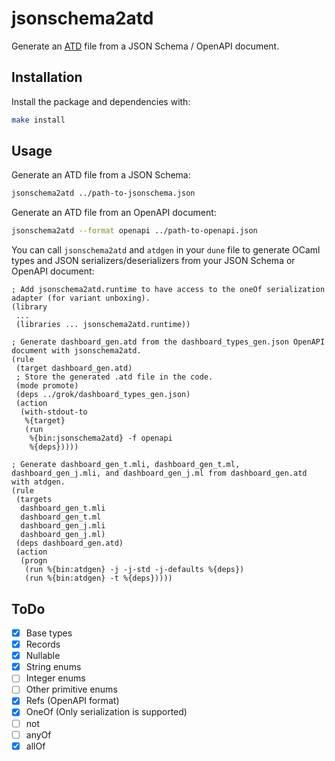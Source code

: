 # jsonschema2atd

Generate an [ATD](https://github.com/ahrefs/atd) file from a JSON Schema / OpenAPI document.

## Installation

Install the package and dependencies with:
```bash
make install
```

## Usage

Generate an ATD file from a JSON Schema:
```bash
jsonschema2atd ../path-to-jsonschema.json
```

Generate an ATD file from an OpenAPI document:
```bash
jsonschema2atd --format openapi ../path-to-openapi.json
```

You can call `jsonschema2atd` and `atdgen` in your `dune` file to generate OCaml types and JSON serializers/deserializers from your JSON Schema or OpenAPI document:
```
; Add jsonschema2atd.runtime to have access to the oneOf serialization adapter (for variant unboxing).
(library
 ...
 (libraries ... jsonschema2atd.runtime))

; Generate dashboard_gen.atd from the dashboard_types_gen.json OpenAPI document with jsonschema2atd.
(rule
 (target dashboard_gen.atd)
 ; Store the generated .atd file in the code. 
 (mode promote)
 (deps ../grok/dashboard_types_gen.json)
 (action
  (with-stdout-to
   %{target}
   (run
    %{bin:jsonschema2atd} -f openapi
    %{deps}))))

; Generate dashboard_gen_t.mli, dashboard_gen_t.ml, dashboard_gen_j.mli, and dashboard_gen_j.ml from dashboard_gen.atd with atdgen.
(rule
 (targets
  dashboard_gen_t.mli
  dashboard_gen_t.ml
  dashboard_gen_j.mli
  dashboard_gen_j.ml)
 (deps dashboard_gen.atd)
 (action
  (progn
   (run %{bin:atdgen} -j -j-std -j-defaults %{deps})
   (run %{bin:atdgen} -t %{deps}))))
```

## ToDo

- [X] Base types
- [X] Records
- [X] Nullable
- [X] String enums
- [ ] Integer enums
- [ ] Other primitive enums
- [X] Refs (OpenAPI format)
- [X] OneOf (Only serialization is supported)
- [ ] not
- [ ] anyOf
- [X] allOf
